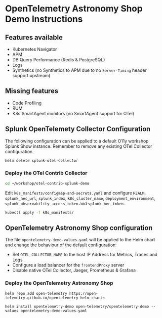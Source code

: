 # OpenTelemetry Astronomy Shop Demo Instructions

## Features available

- Kubernetes Navigator
- APM
- DB Query Performance (Redis & PostgreSQL)
- Logs
- Synthetics (no Synthetics to APM due to no `Server-Timing` header support upstream)

## Missing features

- Code Profiling
- RUM
- K8s SmartAgent monitors (no SmartAgent support for OTel)

## Splunk OpenTelemety Collector Configuration

The following configuration can be applied to a default O11y workshop Splunk Show instance. Remember to remove any existing OTel Collector configuration.

``` bash
helm delete splunk-otel-collector
```

### Deploy the OTel Contrib Collector

``` bash
cd ~/workshop/otel-contrib-splunk-demo
```

Edit `k8s_manifests/configmap-and-secrets.yaml` and configure `REALM`, `splunk_hec_url`, `splunk_index`, `k8s_cluster_name`, `deployment_environment`, `splunk_observability_access_token` and `splunk_hec_token`.

``` bash
kubectl apply -f k8s_manifests/
```

## OpenTelemetry Astronomy Shop configuration

The file `opentelemetry-demo-values.yaml` will be applied to the Helm chart and change the behaviour of the default configuration:

- Set `OTEL_COLLECTOR_NAME` to the host IP Address for Metrics, Traces and Logs
- Configure a load balancer for the `frontendProxy` server
- Disable native OTel Collector, Jaeger, Prometheus & Grafana

### Deploy the OpenTelemetry Astronomy Shop

``` text
helm repo add open-telemetry https://open-telemetry.github.io/opentelemetry-helm-charts
```

``` text
helm install opentelemetry-demo open-telemetry/opentelemetry-demo --values opentelemetry-demo-values.yaml
```
